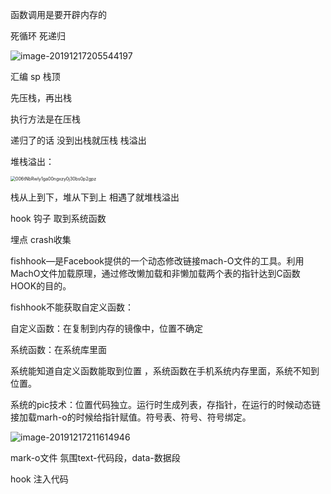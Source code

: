 函数调用是要开辟内存的

死循环 死递归 



![image-20191217205544197](https://tva1.sinaimg.cn/large/006tNbRwly1ga00kndqrcj30ts0l4k06.jpg)

汇编 sp 栈顶

先压栈，再出栈

执行方法是在压栈

递归了的话 没到出栈就压栈 栈溢出



堆栈溢出：

<img src="https://tva1.sinaimg.cn/large/006tNbRwly1ga013fcxxzj30bs0p2t9i.jpg" alt="006tNbRwly1ga00ngxzy0j30bs0p2gpz" style="zoom:50%;" />

栈从上到下，堆从下到上 相遇了就堆栈溢出





hook  钩子 取到系统函数

埋点 crash收集

fishhook—是Facebook提供的一个动态修改链接mach-O文件的工具。利用MachO文件加载原理，通过修改懒加载和非懒加载两个表的指针达到C函数HOOK的目的。

fishhook不能获取自定义函数：

自定义函数：在复制到内存的镜像中，位置不确定

系统函数：在系统库里面 

系统能知道自定义函数能取到位置 ，系统函数在手机系统内存里面，系统不知到位置。

系统的pic技术：位置代码独立。运行时生成列表，存指针，在运行的时候动态链接加载marh-o的时候给指针赋值。符号表、符号、符号绑定。

![image-20191217211614946](https://tva1.sinaimg.cn/large/006tNbRwly1ga015yb9pvj31680pwdwb.jpg)

mark-o文件 氛围text-代码段，data-数据段



hook 注入代码